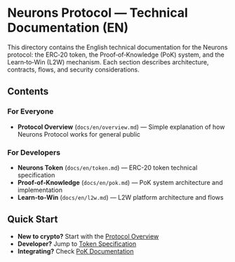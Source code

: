 # Neurons Protocol — Technical Documentation (EN)

This directory contains the English technical documentation for the Neurons protocol: the ERC‑20 token, the Proof‑of‑Knowledge (PoK) system, and the Learn‑to‑Win (L2W) mechanism. Each section describes architecture, contracts, flows, and security considerations.

## Contents

### For Everyone
- **Protocol Overview** (`docs/en/overview.md`) — Simple explanation of how Neurons Protocol works for general public

### For Developers
- **Neurons Token** (`docs/en/token.md`) — ERC-20 token technical specification
- **Proof‑of‑Knowledge** (`docs/en/pok.md`) — PoK system architecture and implementation
- **Learn‑to‑Win** (`docs/en/l2w.md`) — L2W platform architecture and flows

## Quick Start
- **New to crypto?** Start with the [Protocol Overview](overview.md)
- **Developer?** Jump to [Token Specification](token.md)
- **Integrating?** Check [PoK Documentation](pok.md)
